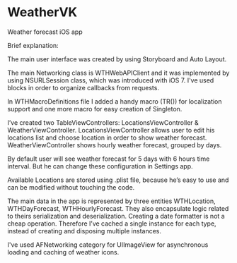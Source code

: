 # WeatherVK
Weather forecast iOS app

Brief explanation:

The main user interface was created by using Storyboard and Auto Layout.

The main Networking class is WTHWebAPIClient and it was implemented by using NSURLSession class, which was introduced with iOS 7.
I've used blocks in order to organize callbacks from requests.

In WTHMacroDefinitions file I added a handy macro (TR()) for localization support and one more macro for easy creation of Singleton.

I’ve created two TableViewControllers: LocationsViewController & WeatherViewController.
LocationsViewController allows user to edit his locations list and choose location in order to show weather forecast.
WeatherViewController shows hourly weather forecast, grouped by days.

By default user will see weather forecast for 5 days with 6 hours time interval.
But he can change these configuration in Settings app.

Available Locations are stored using .plist file, because he’s easy to use and can be modified without touching the code.

The main data in the app is represented by three entities WTHLocation, WTHDayForecast, WTHHourlyForecast.
They also encapsulate logic related to theirs serialization and deserialization. 
Creating a date formatter is not a cheap operation. 
Therefore I’ve cached a single instance for each type, instead of creating and disposing multiple instances.

I've used AFNetworking category for UIImageView for asynchronous loading and caching of weather icons.
